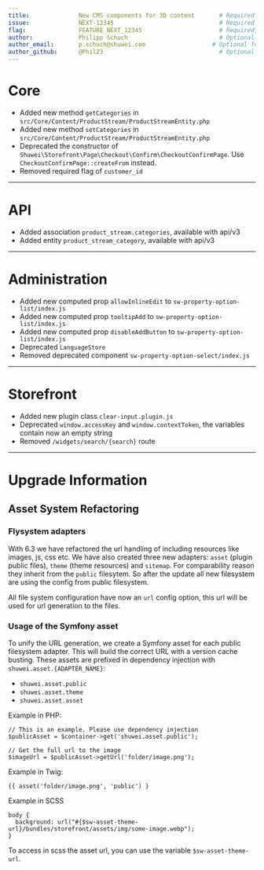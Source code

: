 ```yaml
---
title:              New CMS components for 3D content       # Required
issue:              NEXT-12345                              # Required
flag:               FEATURE_NEXT_12345                      # Required, when feature is behind feature flag
author:             Philipp Schuch                          # Optional for shuwei employees, Required for external developers
author_email:       p.schuch@shuwei.com                   # Optional for shuwei employees, Required for external developers
author_github:      @Phil23                                 # Optional
---
```

# Core
*  Added new method `getCategories` in `src/Core/Content/ProductStream/ProductStreamEntity.php`
*  Added new method `setCategories` in `src/Core/Content/ProductStream/ProductStreamEntity.php`
*  Deprecated the constructor of `Shuwei\Storefront\Page\Checkout\Confirm\CheckoutConfirmPage`. Use `CheckoutConfirmPage::createFrom` instead.
*  Removed required flag of `customer_id`
___
# API
*  Added association `product_stream.categories`, available with api/v3
*  Added entity `product_stream_category`, available with api/v3
___
# Administration
*  Added new computed prop `allowInlineEdit` to `sw-property-option-list/index.js`
*  Added new computed prop `tooltipAdd` to `sw-property-option-list/index.js`
*  Added new computed prop `disableAddButton` to `sw-property-option-list/index.js`
*  Deprecated `LanguageStore`
*  Removed deprecated component `sw-property-option-select/index.js`
___
# Storefront
*  Added new plugin class `clear-input.plugin.js`
*  Deprecated `window.accessKey` and `window.contextToken`, the variables contain now an empty string
*  Removed `/widgets/search/{search}` route
___
# Upgrade Information

## Asset System Refactoring
### Flysystem adapters
With 6.3 we have refactored the url handling of including resources like images, js, css etc. We have also created three new adapters: `asset` (plugin public files), `theme` (theme resources) and `sitemap`.
For comparability reason they inherit from the `public` filesytem. So after the update all new filesystem are using the config from public filesystem.

All file system configuration have now an `url` config option, this url will be used for url generation to the files.

### Usage of the Symfony asset
To unify the URL generation, we create a Symfony asset for each public filesystem adapter. This will build the correct URL with a version cache busting.
These assets are prefixed in dependency injection with `shuwei.asset.{ADAPTER_NAME}`:  
*  `shuwei.asset.public`
*  `shuwei.asset.theme`
*  `shuwei.asset.asset`

Example in PHP:
```
// This is an example. Please use dependency injection
$publicAsset = $container->get('shuwei.asset.public');
```

```
// Get the full url to the image
$imageUrl = $publicAsset->getUrl('folder/image.png');
```

Example in Twig:
```
{{ asset('folder/image.png', 'public') }
```

Example in SCSS
```
body {
  background: url("#{$sw-asset-theme-url}/bundles/storefront/assets/img/some-image.webp");
}
```

To access in scss the asset url, you can use the variable `$sw-asset-theme-url`.
